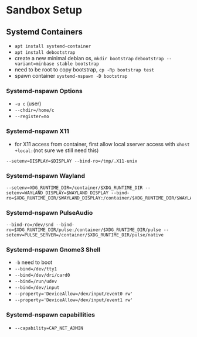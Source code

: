 # Sandbox Setup

## Systemd Containers
* `apt install systemd-container`
* `apt install debootstrap`
* create a new minimal debian os, `mkdir bootstrap` `debootstrap --variant=minbase stable bootstrap`
* need to be root to copy bootstrap, `cp -Rp bootstrap test`
* spawn container `systemd-nspawn -D bootstrap`

### Systemd-nspawn Options
* `-u c` (user)
* `--chdir=/home/c`
* `--register=no`

### Systemd-nspawn X11
* for X11 access from container, first allow local xserver access with `xhost +local:`(not sure we still need this)
```
--setenv=DISPLAY=$DISPLAY --bind-ro=/tmp/.X11-unix
```

### Systemd-nspawn Wayland
```
--setenv=XDG_RUNTIME_DIR=/container/$XDG_RUNTIME_DIR --setenv=WAYLAND_DISPLAY=$WAYLAND_DISPLAY --bind-ro=$XDG_RUNTIME_DIR/$WAYLAND_DISPLAY:/container/$XDG_RUNTIME_DIR/$WAYLAND_DISPLAY
```

### Systemd-nspawn PulseAudio
```
--bind-ro=/dev/snd --bind-ro=$XDG_RUNTIME_DIR/pulse:/container/$XDG_RUNTIME_DIR/pulse --setenv=PULSE_SERVER=/container/$XDG_RUNTIME_DIR/pulse/native
```

### Systemd-nspawn Gnome3 Shell
* `-b` need to boot
* `--bind=/dev/tty1`
* `--bind=/dev/dri/card0`
* `--bind=/run/udev`
* `--bind=/dev/input`
* `--property='DeviceAllow=/dev/input/event0 rw'`
* `--property='DeviceAllow=/dev/input/event1 rw'`

### Systemd-nspawn capabillities
* `--capability=CAP_NET_ADMIN`
